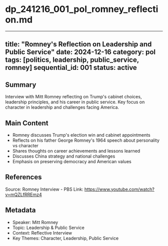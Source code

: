 # dp_241216_001_pol_romney_reflection.md

---
title: "Romney's Reflection on Leadership and Public Service"
date: 2024-12-16
category: pol
tags: [politics, leadership, public_service, romney]
sequential_id: 001
status: active
---

## Summary
Interview with Mitt Romney reflecting on Trump's cabinet choices, leadership principles, and his career in public service. Key focus on character in leadership and challenges facing America.

## Main Content
- Romney discusses Trump's election win and cabinet appointments
- Reflects on his father George Romney's 1964 speech about personality vs character
- Shares thoughts on career achievements and lessons learned
- Discusses China strategy and national challenges
- Emphasis on preserving democracy and American values

## References
Source: Romney Interview - PBS
Link: https://www.youtube.com/watch?v=mQZLfRREmz4

## Metadata
- Speaker: Mitt Romney
- Topic: Leadership & Public Service
- Context: Reflective Interview
- Key Themes: Character, Leadership, Public Service